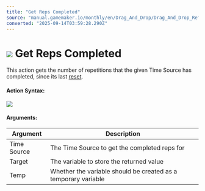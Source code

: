 ```yaml
---
title: "Get Reps Completed"
source: "manual.gamemaker.io/monthly/en/Drag_And_Drop/Drag_And_Drop_Reference/Time_Sources/Get_Reps_Completed.htm"
converted: "2025-09-14T03:59:28.290Z"
---
```


# ![](../../../assets/Images/Scripting_Reference/Drag_And_Drop/Reference/Time_Sources/Action_Icons/Get_Reps_Completed.png) Get Reps Completed

This action gets the number of repetitions that the given Time Source has completed, since its last [reset](Reset_Time_Source.md).

#### Action Syntax:

![](../../../assets/Images/Scripting_Reference/Drag_And_Drop/Reference/Time_Sources/Action_Syntax/Get_Reps_Complet.png)

#### Arguments:

| Argument | Description |
| --- | --- |
| Time Source | The Time Source to get the completed reps for |
| Target | The variable to store the returned value |
| Temp | Whether the variable should be created as a temporary variable |